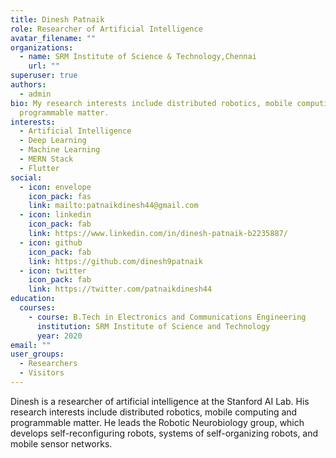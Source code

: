 ```yaml
---
title: Dinesh Patnaik
role: Researcher of Artificial Intelligence
avatar_filename: ""
organizations:
  - name: SRM Institute of Science & Technology,Chennai
    url: ""
superuser: true
authors:
  - admin
bio: My research interests include distributed robotics, mobile computing and
  programmable matter.
interests:
  - Artificial Intelligence
  - Deep Learning
  - Machine Learning
  - MERN Stack
  - Flutter
social:
  - icon: envelope
    icon_pack: fas
    link: mailto:patnaikdinesh44@gmail.com
  - icon: linkedin
    icon_pack: fab
    link: https://www.linkedin.com/in/dinesh-patnaik-b2235887/
  - icon: github
    icon_pack: fab
    link: https://github.com/dinesh9patnaik
  - icon: twitter
    icon_pack: fab
    link: https://twitter.com/patnaikdinesh44
education:
  courses:
    - course: B.Tech in Electronics and Communications Engineering
      institution: SRM Institute of Science and Technology
      year: 2020
email: ""
user_groups:
  - Researchers
  - Visitors
---
```

Dinesh is a researcher of artificial intelligence at the Stanford AI Lab. His research interests include distributed robotics, mobile computing and programmable matter. He leads the Robotic Neurobiology group, which develops self-reconfiguring robots, systems of self-organizing robots, and mobile sensor networks.